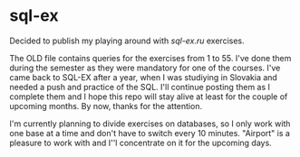 # sql-ex
Decided to publish my playing around with *sql-ex.ru* exercises.

The OLD file contains queries for the exercises from 1 to 55. I've done them during the semester as they were mandatory for one of the courses.
I've came back to SQL-EX after a year, when I was studiying in Slovakia and needed a push and practice of the SQL. I'll continue posting them as I complete them and I hope this repo will stay alive at least for the couple of upcoming months. By now, thanks for the attention.

I'm currently planning to divide exercises on databases, so I only work with one base at a time and don't have to switch every 10 minutes. "Airport" is a pleasure to work with and I''l concentrate on it for the upcoming days.

